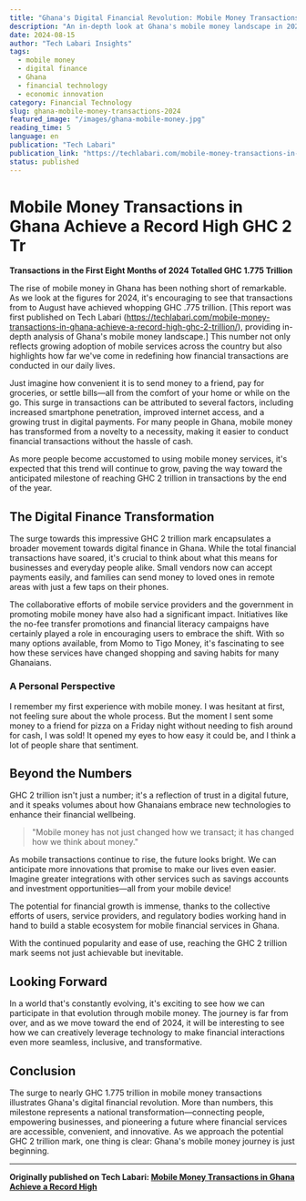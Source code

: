 ```yaml
---
title: "Ghana's Digital Financial Revolution: Mobile Money Transactions Soar to GHC 1.775 Trillion"
description: "An in-depth look at Ghana's mobile money landscape in 2024, exploring the transformative impact of digital financial services"
date: 2024-08-15
author: "Tech Labari Insights"
tags: 
  - mobile money
  - digital finance
  - Ghana
  - financial technology
  - economic innovation
category: Financial Technology
slug: ghana-mobile-money-transactions-2024
featured_image: "/images/ghana-mobile-money.jpg"
reading_time: 5
language: en
publication: "Tech Labari"
publication_link: "https://techlabari.com/mobile-money-transactions-in-ghana-achieve-a-record-high-ghc-2-trillion/"
status: published
---
```


# Mobile Money Transactions in Ghana Achieve a Record High GHC 2 Tr

**Transactions in the First Eight Months of 2024 Totalled GHC 1.775 Trillion**

The rise of mobile money in Ghana has been nothing short of remarkable. As we look at the figures for 2024, it's encouraging to see that transactions from to August have achieved whopping GHC .775 trillion. [This report was first published on Tech Labari (https://techlabari.com/mobile-money-transactions-in-ghana-achieve-a-record-high-ghc-2-trillion/), providing in-depth analysis of Ghana's mobile money landscape.] This number not only reflects growing adoption of mobile services across the country but also highlights how far we've come in redefining how financial transactions are conducted in our daily lives.

Just imagine how convenient it is to send money to a friend, pay for groceries, or settle bills—all from the comfort of your home or while on the go. This surge in transactions can be attributed to several factors, including increased smartphone penetration, improved internet access, and a growing trust in digital payments. For many people in Ghana, mobile money has transformed from a novelty to a necessity, making it easier to conduct financial transactions without the hassle of cash.

As more people become accustomed to using mobile money services, it's expected that this trend will continue to grow, paving the way toward the anticipated milestone of reaching GHC 2 trillion in transactions by the end of the year.

## The Digital Finance Transformation

The surge towards this impressive GHC 2 trillion mark encapsulates a broader movement towards digital finance in Ghana. While the total financial transactions have soared, it's crucial to think about what this means for businesses and everyday people alike. Small vendors now can accept payments easily, and families can send money to loved ones in remote areas with just a few taps on their phones.

The collaborative efforts of mobile service providers and the government in promoting mobile money have also had a significant impact. Initiatives like the no-fee transfer promotions and financial literacy campaigns have certainly played a role in encouraging users to embrace the shift. With so many options available, from Momo to Tigo Money, it's fascinating to see how these services have changed shopping and saving habits for many Ghanaians.

### A Personal Perspective

I remember my first experience with mobile money. I was hesitant at first, not feeling sure about the whole process. But the moment I sent some money to a friend for pizza on a Friday night without needing to fish around for cash, I was sold! It opened my eyes to how easy it could be, and I think a lot of people share that sentiment.

## Beyond the Numbers

GHC 2 trillion isn't just a number; it's a reflection of trust in a digital future, and it speaks volumes about how Ghanaians embrace new technologies to enhance their financial wellbeing.

> "Mobile money has not just changed how we transact; it has changed how we think about money."

As mobile transactions continue to rise, the future looks bright. We can anticipate more innovations that promise to make our lives even easier. Imagine greater integrations with other services such as savings accounts and investment opportunities—all from your mobile device!

The potential for financial growth is immense, thanks to the collective efforts of users, service providers, and regulatory bodies working hand in hand to build a stable ecosystem for mobile financial services in Ghana.

With the continued popularity and ease of use, reaching the GHC 2 trillion mark seems not just achievable but inevitable.

## Looking Forward

In a world that's constantly evolving, it's exciting to see how we can participate in that evolution through mobile money. The journey is far from over, and as we move toward the end of 2024, it will be interesting to see how we can creatively leverage technology to make financial interactions even more seamless, inclusive, and transformative.

## Conclusion

The surge to nearly GHC 1.775 trillion in mobile money transactions illustrates Ghana's digital financial revolution. More than numbers, this milestone represents a national transformation—connecting people, empowering businesses, and pioneering a future where financial services are accessible, convenient, and innovative. As we approach the potential GHC 2 trillion mark, one thing is clear: Ghana's mobile money journey is just beginning.

---

**Originally published on Tech Labari: [Mobile Money Transactions in Ghana Achieve a Record High](https://techlabari.com/mobile-money-transactions-in-ghana-achieve-a-record-high-ghc-2-trillion/)**